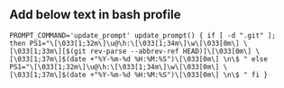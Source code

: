 ## Add below text in bash profile
`
PROMPT_COMMAND='update_prompt'
update_prompt() {
  if [ -d ".git" ]; then
    PS1="\[\033[1;32m\]\u@\h:\[\033[1;34m\]\w\[\033[0m\] \[\033[1;33m\][$(git rev-parse --abbrev-ref HEAD)]\[\033[0m\] \[\033[1;37m\]$(date +"%Y-%m-%d %H:%M:%S")\[\033[0m\] \n\$ "
  else
    PS1="\[\033[1;32m\]\u@\h:\[\033[1;34m\]\w\[\033[0m\] \[\033[1;37m\]$(date +"%Y-%m-%d %H:%M:%S")\[\033[0m\] \n\$ "
  fi
}
`
